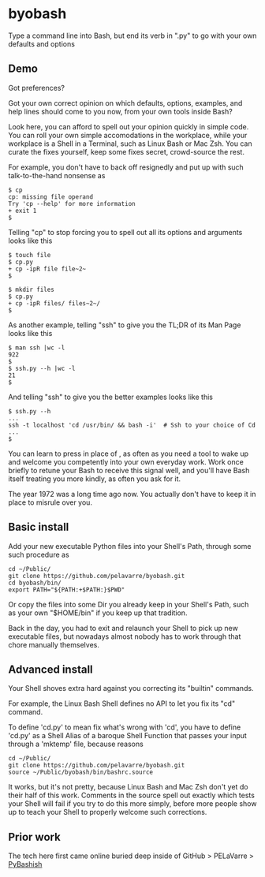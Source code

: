 # byobash
Type a command line into Bash, but end its verb in ".py" to go with your own defaults and options

## Demo

Got preferences?

Got your own correct opinion on which defaults, options, examples, and help lines should come to you now, from your own tools inside Bash?

Look here, you can afford to spell out your opinion quickly in simple code. You can roll your own simple accomodations in the workplace, while your workplace is a Shell in a Terminal, such as Linux Bash or Mac Zsh. You can curate the fixes yourself, keep some fixes secret, crowd-source the rest.

For example, you don't have to back off resignedly and put up with such talk-to-the-hand nonsense as

    $ cp
    cp: missing file operand
    Try 'cp --help' for more information
    + exit 1
    $

Telling "cp" to stop forcing you to spell out all its options and arguments looks like this

    $ touch file
    $ cp.py
    + cp -ipR file file~2~
    $

    $ mkdir files
    $ cp.py
    + cp -ipR files/ files~2~/
    $

As another example, telling "ssh" to give you the TL;DR of its Man Page looks like this

    $ man ssh |wc -l
    922
    $ 
    $ ssh.py --h |wc -l
    21
    $ 

And telling "ssh" to give you the better examples looks like this
  
    $ ssh.py --h
    ...
    ssh -t localhost 'cd /usr/bin/ && bash -i'  # Ssh to your choice of Cd
    ...
    $

You can learn to press <Dot> <Tab> <Return> in place of <Return>, as often as you need a tool to wake up and welcome you competently into your own everyday work. Work once briefly to retune your Bash to receive this signal well, and you'll have Bash itself treating you more kindly, as often you ask for it.

The year 1972 was a long time ago now. You actually don't have to keep it in place to misrule over you.

## Basic install

Add your new executable Python files into your Shell's Path, through some such procedure as

    cd ~/Public/
    git clone https://github.com/pelavarre/byobash.git
    cd byobash/bin/
    export PATH="${PATH:+$PATH:}$PWD"

Or copy the files into some Dir you already keep in your Shell's Path, such as your own "$HOME/bin" if you keep up that tradition.

Back in the day, you had to exit and relaunch your Shell to pick up new executable files, but nowadays almost nobody has to work through that chore manually themselves.

## Advanced install

Your Shell shoves extra hard against you correcting its "builtin" commands.
  
For example, the Linux Bash Shell defines no API to let you fix its "cd" command.
  
To define 'cd.py' to mean fix what's wrong with 'cd', you have to define 'cd.py' as a Shell Alias of a baroque Shell Function that passes your input through a 'mktemp' file, because reasons

    cd ~/Public/
    git clone https://github.com/pelavarre/byobash.git
    source ~/Public/byobash/bin/bashrc.source

It works, but it's not pretty, because Linux Bash and Mac Zsh don't yet do their half of this work. Comments in the source spell out exactly which tests your Shell will fail if you try to do this more simply, before more people show up to teach your Shell to properly welcome such corrections.

## Prior work

The tech here first came online buried deep inside of GitHub > PELaVarre > [PyBashish](https://github.com/pelavarre/pybashish)
